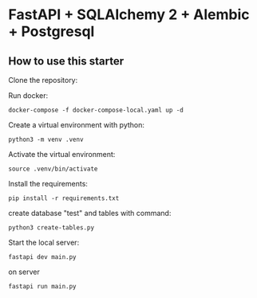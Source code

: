 # FastAPI + SQLAlchemy 2 + Alembic + Postgresql


## How to use this starter

Clone the repository:

Run docker:
```
docker-compose -f docker-compose-local.yaml up -d
```

Create a virtual environment with python:
```
python3 -m venv .venv
```

Activate the virtual environment:
```
source .venv/bin/activate
```

Install the requirements:
```
pip install -r requirements.txt
```
create database "test" and tables with command:
```
python3 create-tables.py
```

Start the local server:
```
fastapi dev main.py
```
on server
```
fastapi run main.py
```
